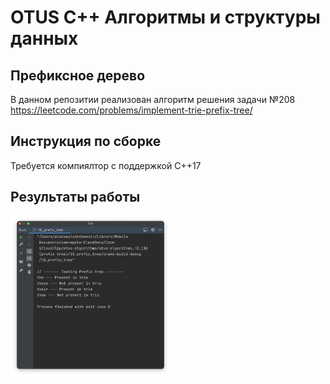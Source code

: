 # OTUS C++ Алгоритмы и структуры данных

## Префиксное дерево

В данном репозитии реализован алгоритм решения задачи №208 https://leetcode.com/problems/implement-trie-prefix-tree/

## Инструкция по сборке

Требуется компиялтор с поддержкой C++17

## Результаты работы
<p align="left">
  <img src="additional/Pic1.png" style="width:256px; height:256px;">
</p>